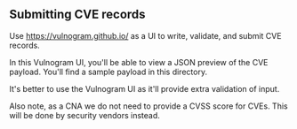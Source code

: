 ## Submitting CVE records

Use https://vulnogram.github.io/ as a UI to write, validate, and submit CVE records.

In this Vulnogram UI, you'll be able to view a JSON preview of the CVE payload. You'll find a sample payload in this directory.

It's better to use the Vulnogram UI as it'll provide extra validation of input.

Also note, as a CNA we do not need to provide a CVSS score for CVEs. This will be done by security vendors instead.
